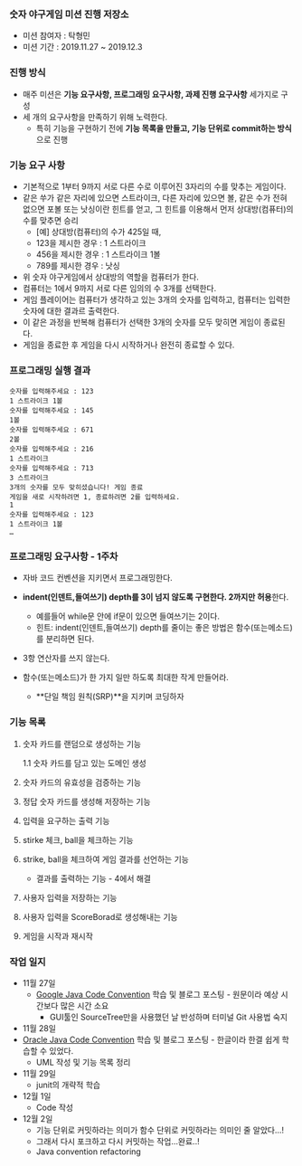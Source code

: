 ### 숫자 야구게임 미션 진행 저장소

 - 미션 참여자 : 탁형민
 - 미션 기간 : 2019.11.27 ~ 2019.12.3



### 진행 방식

- 매주 미션은 **기능 요구사항, 프로그래밍 요구사항, 과제 진행 요구사항** 세가지로 구성
- 세 개의 요구사항을 만족하기 위해 노력한다.
  - 특히 기능을 구현하기 전에 **기능 목록을 만들고, 기능 단위로 commit하는 방식**으로 진행



### 기능 요구 사항

- 기본적으로 1부터 9까지 서로 다른 수로 이루어진 3자리의 수를 맞추는 게임이다.
- 같은 쑤가 같은 자리에 있으면 스트라이크, 다른 자리에 있으면 볼, 같은 수가 전혀 없으면 포볼 또는 낫싱이란 힌트를 얻고, 그 힌트를 이용해서 먼저 상대방(컴퓨터)의 수를 맞추면 승리
  - [예] 상대방(컴퓨터)의 수가 425일 때, 
  - 123을 제시한 경우 : 1 스트라이크
  - 456을 제시한 경우 : 1 스트라이크 1볼
  - 789를 제시한 경우 : 낫싱
- 위 숫자 야구게임에서 상대방의 역할을 컴퓨터가 한다.
- 컴퓨터는 1에서 9까지 서로 다른 임의의 수 3개를 선택한다.
- 게임 플레이어는 컴퓨터가 생각하고 있는 3개의 숫자를 입력하고, 컴퓨터는 입력한 숫자에 대한 결과르 출력한다.
- 이 같은 과정을 반복해 컴퓨터가 선택한 3개의 숫자를 모두 맞히면 게임이 종료된다.
- 게임을 종료한 후 게임을 다시 시작하거나 완전히 종료할 수 있다.



### 프로그래밍 실행 결과

```
숫자를 입력해주세요 : 123
1 스트라이크 1볼 
숫자를 입력해주세요 : 145 
1볼
숫자를 입력해주세요 : 671
2볼
숫자를 입력해주세요 : 216
1 스트라이크
숫자를 입력해주세요 : 713
3 스트라이크
3개의 숫자를 모두 맞히셨습니다! 게임 종료
게임을 새로 시작하려면 1, 종료하려면 2를 입력하세요.
1
숫자를 입력해주세요 : 123
1 스트라이크 1볼
…
```



### 프로그래밍 요구사항 - 1주차

- 자바 코드 컨벤션을 지키면서 프로그래밍한다. 

- **indent(인덴트,들여쓰기) depth를 3이 넘지 않도록 구현한다. 2까지만 허용**한다. 

  - 예를들어 while문 안에 if문이 있으면 들여쓰기는 2이다.
  - 힌트: indent(인덴트,들여쓰기) depth를 줄이는 좋은 방법은 함수(또는메소드)를 분리하면 된다.

- 3항 연산자를 쓰지 않는다. 

- 함수(또는메소드)가 한 가지 일만 하도록 최대한 작게 만들어라.

  - **단일 책임 원칙(SRP)**을 지키며 코딩하자

  

### 기능 목록

1. 숫자 카드를 랜덤으로 생성하는 기능

   1.1 숫자 카드를 담고 있는 도메인 생성

2. 숫자 카드의 유효성을 검증하는 기능

3. 정답 숫자 카드를 생성해 저장하는 기능

4. 입력을 요구하는 출력 기능

5. stirke 체크, ball을 체크하는 기능

6. strike, ball을 체크하여 게임 결과를 선언하는 기능

   - 결과를 출력하는 기능 - 4에서 해결

7. 사용자 입력을 저장하는 기능

8. 사용자 입력을 ScoreBorad로 생성해내는 기능

9. 게임을 시작과 재시작



### 작업 일지 

 - 11월 27일
   - [Google Java Code Convention](https://takhyeongmin.github.io/2019/11/27/GuideJavaConvention/) 학습 및 블로그 포스팅
         - 원문이라 예상 시간보다 많은 시간 소요
     - GUI툴인 SourceTree만을 사용했던 날 반성하며 터미널 Git 사용법 숙지
- 11월 28일
- [Oracle Java Code Convention](https://takhyeongmin.github.io/2019/11/28/JavaCodeConvertion/) 학습 및 블로그 포스팅
      - 한글이라 한결 쉽게 학습할 수 있었다.
  - UML 작성 및 기능 목록 정리
- 11월 29일 
  - junit의 개략적 학습
- 12월 1일
  - Code 작성
- 12월 2일
  - 기능 단위로 커밋하라는 의미가 함수 단위로 커밋하라는 의미인 줄 알았다...!
  - 그래서 다시 포크하고 다시 커밋하는 작업...완료..!
  - Java convention refactoring